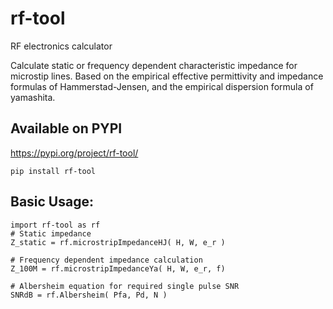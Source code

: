 # rf-tool
RF electronics calculator

Calculate static or frequency dependent characteristic impedance for microstip lines.
Based on the empirical effective permittivity and impedance formulas of Hammerstad-Jensen, and the empirical dispersion formula of yamashita.

## Available on PYPI
https://pypi.org/project/rf-tool/
```
pip install rf-tool
```

## Basic Usage:
```
import rf-tool as rf
# Static impedance
Z_static = rf.microstripImpedanceHJ( H, W, e_r )

# Frequency dependent impedance calculation
Z_100M = rf.microstripImpedanceYa( H, W, e_r, f)

# Albersheim equation for required single pulse SNR
SNRdB = rf.Albersheim( Pfa, Pd, N )
```
